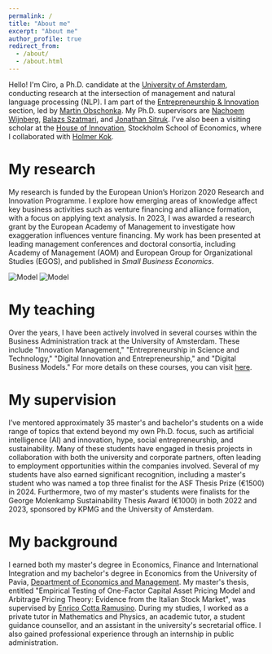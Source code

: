 ```yaml
---
permalink: /
title: "About me"
excerpt: "About me"
author_profile: true
redirect_from: 
  - /about/
  - /about.html
---
```

Hello! I'm Ciro, a Ph.D. candidate at the [University of Amsterdam](https://www.uva.nl/en), conducting research at the intersection of management and natural language processing (NLP). I am part of the [Entrepreneurship & Innovation](https://abs.uva.nl/content/sections/entrepeneurship-innovation/entrepreneurship-innovation.html) section, led by [Martin Obschonka](https://abs.uva.nl/profile/o/b/m.obschonka/m.obschonka.html?origin=p11pvOsST7%2BpQyiSE%2BEhzg). My Ph.D. supervisors are [Nachoem Wijnberg](https://www.uva.nl/profiel/w/i/n.m.wijnberg/n.m.wijnberg.html), [Balazs Szatmari](https://www.uva.nl/en/profile/s/z/b.szatmari/b.szatmari.html), and [Jonathan Sitruk](https://www.uva.nl/en/profile/s/i/j.m.c.sitruk/j.m.c.sitruk.html). I've also been a visiting scholar at the [House of Innovation](https://www.hhs.se/houseofinnovation), Stockholm School of Economics, where I collaborated with [Holmer Kok](https://www.hhs.se/en/persons/k/kok-holmer/).

My research
======
My research is funded by the European Union’s Horizon 2020 Research and Innovation Programme. I explore how emerging areas of knowledge affect key business activities such as venture financing and alliance formation, with a focus on applying text analysis. In 2023, I was awarded a research grant by the European Academy of Management to investigate how exaggeration influences venture financing. My work has been presented at leading management conferences and doctoral consortia, including Academy of Management (AOM) and European Group for Organizational Studies (EGOS), and published in <em>Small Business Economics</em>.

![Model](https://cirodonaldesposito.github.io/images/uva.jpg)
![Model](https://cirodonaldesposito.github.io/images/organovir.jpg)

My teaching
======
Over the years, I have been actively involved in several courses within the Business Administration track at the University of Amsterdam. These include "Innovation Management," "Entrepreneurship in Science and Technology," "Digital Innovation and Entrepreneurship," and "Digital Business Models." For more details on these courses, you can visit [here](https://cirodonaldesposito.github.io/teaching/).

My supervision
======
I’ve mentored approximately 35 master's and bachelor's students on a wide range of topics that extend beyond my own Ph.D. focus, such as artificial intelligence (AI) and innovation, hype, social entrepreneurship, and sustainability. Many of these students have engaged in thesis projects in collaboration with both the university and corporate partners, often leading to employment opportunities within the companies involved. Several of my students have also earned significant recognition, including a master's student who was named a top three finalist for the ASF Thesis Prize (€1500) in 2024. Furthermore, two of my master's students were finalists for the George Molenkamp Sustainability Thesis Award (€1000) in both 2022 and 2023, sponsored by KPMG and the University of Amsterdam.

My background
======
I earned both my master's degree in Economics, Finance and International Integration and my bachelor's degree in Economics from the University of Pavia, [Department of Economics and Management](https://economiaemanagement.dip.unipv.it/en). My master's thesis, entitled "Empirical Testing of One-Factor Capital Asset Pricing Model and Arbitrage Pricing Theory: Evidence from the Italian Stock Market", was supervised by [Enrico Cotta Ramusino](https://www.embaticinensis.eu/persone/enrico-cotta-ramusino/#:~:text=Professore%20di%20Strategia%20e%20Finanza,Universit%C3%A0%20di%20Bocconi%20di%20Milano.). During my studies, I worked as a private tutor in Mathematics and Physics, an academic tutor, a student guidance counsellor, and an assistant in the university's secretarial office. I also gained professional experience through an internship in public administration.
